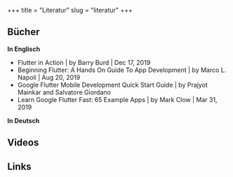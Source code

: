 +++
title = "Literatur"
slug = "literatur"
+++

## Bücher

**In Englisch**

* Flutter in Action | by Barry Burd | Dec 17, 2019
* Beginning Flutter: A Hands On Guide To App Development | by Marco L. Napoli | Aug 20, 2019
* Google Flutter Mobile Development Quick Start Guide | by Prajyot Mainkar and Salvatore Giordano
* Learn Google Flutter Fast: 65 Example Apps | by Mark Clow | Mar 31, 2019

**In Deutsch**

## Videos

## Links